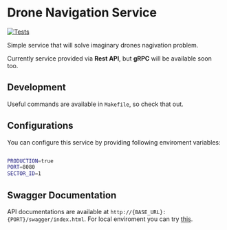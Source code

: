 

# Drone Navigation Service
[![Tests](https://github.com/amir-yaghoubi/drone-navigation-service/actions/workflows/tests.yml/badge.svg)](https://github.com/amir-yaghoubi/drone-navigation-service/actions/workflows/tests.yml)

Simple service that will solve imaginary drones nagivation problem.

Currently service provided via **Rest API**, but **gRPC** will be available soon too.


## Development
Useful commands are available in `Makefile`, so check that out.



## Configurations
You can configure this service by providing following enviroment variables:
```bash

PRODUCTION=true
PORT=8080
SECTOR_ID=1

```


## Swagger Documentation
API documentations are available at `http://{BASE_URL}:{PORT}/swagger/index.html`.
For local enviroment you can try [this](http://localhost:8080/swagger/index.html).